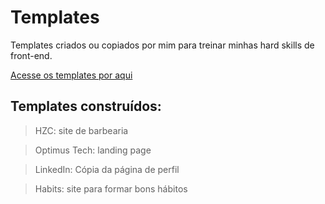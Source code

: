 # Templates

Templates criados ou copiados por mim para treinar minhas hard skills de front-end.

[Acesse os templates por aqui](https://luizfelipegondim.github.io/Templates/ "Link dos templates em produção")

## Templates construídos:

> HZC: site de barbearia

> Optimus Tech: landing page

> LinkedIn: Cópia da página de perfil

> Habits: site para formar bons hábitos
